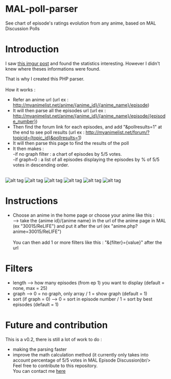 # MAL-poll-parser
See chart of episode's ratings evolution from any anime, based on MAL Discussion Polls

# Introduction
I saw [this imgur post](http://imgur.com/a/P3jIC) and found the statistics interesting. However I didn't knew where theses informations were found.

That is why I created this PHP parser. <br/><br/>
How it works :
- Refer an anime url (url ex : http://myanimelist.net/anime/{anime_id}/{anime_name}/episode)
- It will then parse all the episodes url (url ex : http://myanimelist.net/anime/{anime_id}/{anime_name}/episode/{episode_number})
- Then find the forum link for each episodes, and add "&pollresults=1" at the end to see poll results (url ex : http://myanimelist.net/forum/?topicid={topic_id}&pollresults=1)
- It will then parse this page to find the results of the poll
- It then makes :<br/>
-if no graph filter : a chart of episodes by 5/5 votes.<br/>
-if graph=0 : a list of all episodes displaying the episodes by % of 5/5 votes in descending order.<br/><br/>

![alt tag](http://img4.hostingpics.net/pics/420101Capturedecran20161007a210850.png)
![alt tag](http://img4.hostingpics.net/pics/177338Capturedecran20161007a210906.png)
![alt tag](http://img4.hostingpics.net/pics/920377Capturedecran20161007a210728.png)
![alt tag](http://img4.hostingpics.net/pics/292630Capturedecran20161007a210326.png)
![alt tag](http://img4.hostingpics.net/pics/257751Capturedecran20161007a210206.png)
![alt tag](http://img4.hostingpics.net/pics/444750Capturedecran20161007a205753.png)

# Instructions
- Choose an anime in the home page or choose your anime like this :<br>
--> take the {anime id}/{anime name} in the url of the anime page in MAL (ex "30015/ReLIFE") and put it after the url (ex "anime.php?anime=30015/ReLIFE")<br><br>
You can then add 1 or more filters like this : "&{filter}={value}" after the url</p>

# Filters
- length --> how many episodes (from ep 1) you want to display (default = none, max = 25)<br>
- graph --> 0 = no graph, only array / 1 = show graph (default = 1)<br>
- sort (if graph = 0) --> 0 = sort in episode number / 1 = sort by best episodes (default = 1)<br>

# Future and contribution
This is a v0.2, there is still a lot of work to do :
- making the parsing faster
- improve the math calculation method (it currently only takes into account percentage of 5/5 votes in MAL Episode Discussion)br/><br/>
Feel free to contribute to this repository.<br/>
You can contact me [here](mailto:r.bache@yahoo.fr)
